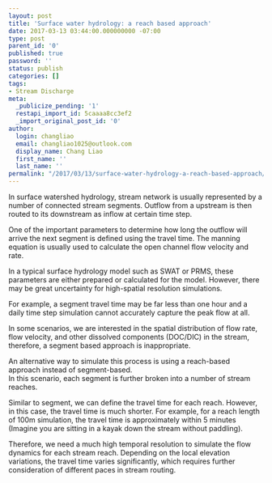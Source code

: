 ```yaml
---
layout: post
title: 'Surface water hydrology: a reach based approach'
date: 2017-03-13 03:44:00.000000000 -07:00
type: post
parent_id: '0'
published: true
password: ''
status: publish
categories: []
tags:
- Stream Discharge
meta:
  _publicize_pending: '1'
  restapi_import_id: 5caaaa8cc3ef2
  _import_original_post_id: '0'
author:
  login: changliao
  email: changliao1025@outlook.com
  display_name: Chang Liao
  first_name: ''
  last_name: ''
permalink: "/2017/03/13/surface-water-hydrology-a-reach-based-approach/"
---
```

In surface watershed hydrology, stream network is usually represented by a number of connected stream segments. Outflow from a upstream is then routed to its downstream as inflow at certain time step.

One of the important parameters to determine how long the outflow will arrive the next segment is defined using the travel time. The manning equation is usually used to calculate the open channel flow velocity and rate.

In a typical surface hydrology model such as SWAT or PRMS, these parameters are either prepared or calculated for the model. However, there may be great uncertainty for high-spatial resolution simulations.

For example, a segment travel time may be far less than one hour and a daily time step simulation cannot accurately capture the peak flow at all.

In some scenarios, we are interested in the spatial distribution of flow rate, flow velocity, and other dissolved components (DOC/DIC) in the stream, therefore, a segment based approach is inappropriate.

An alternative way to simulate this process is using a reach-based approach instead of segment-based.  
In this scenario, each segment is further broken into a number of stream reaches.

Similar to segment, we can define the travel time for each reach. However, in this case, the travel time is much shorter. For example, for a reach length of 100m simulation, the travel time is approximately within 5 minutes (Imagine you are sitting in a kayak down the stream without paddling).

Therefore, we need a much high temporal resolution to simulate the flow dynamics for each stream reach. Depending on the local elevation variations, the travel time varies significantly, which requires further consideration of different paces in stream routing.

